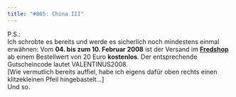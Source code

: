 ```yaml
---
title: "#865: China III"
---
```

 

P.S.:<br />
Ich schrobte es bereits und werde es sicherlich noch mindestens einmal erwähnen: Vom <strong>04. bis zum 10. Februar 2008</strong> ist der Versand im <a href="http://125913.spreadshirt.net/-/-/Shop/"><strong>Fredshop</strong></a> ab einem Bestellwert von 20 Euro <strong>kostenlos</strong>.  Der entsprechende Gutscheincode lautet VALENTINUS2008. <br />
[Wie vermutlich bereits auffiel, habe ich eigens dafür oben rechts einen klitzekleinen Pfeil hingebastelt...]<br />
Und so.
